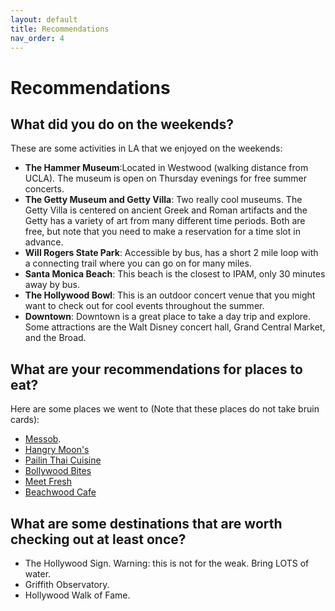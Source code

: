```yaml
---
layout: default
title: Recommendations
nav_order: 4
---
```


# Recommendations


## What did you do on the weekends?

These are some activities in LA that we enjoyed on the weekends:
- **The Hammer Museum**:Located in Westwood (walking distance from UCLA). The museum is open on Thursday evenings for free summer concerts.
- **The Getty Museum and Getty Villa**: Two really cool museums. The Getty Villa is centered on ancient Greek and Roman artifacts and the Getty has a variety of art from many different time periods. Both are free, but note that you need to make a reservation for a time slot in advance. 
- **Will Rogers State Park**: Accessible by bus, has a short 2 mile loop with a connecting trail where you can go on for many miles.
- **Santa Monica Beach**: This beach is the closest to IPAM, only 30 minutes away by bus. 
- **The Hollywood Bowl**: This is an outdoor concert venue that you might want to check out for cool events throughout the summer. 
- **Downtown**: Downtown is a great place to take a day trip and explore. Some attractions are the Walt Disney concert hall, Grand Central Market, and the Broad.

## What are your recommendations for places to eat?

Here are some places we went to (Note that these places do not take bruin cards):
- [Messob](https://maps.app.goo.gl/2nvqaAF8MLR4EyYj7).
- [Hangry Moon's](https://maps.app.goo.gl/epLQmuHkvuCs3pWx5)
- [Pailin Thai Cuisine](https://maps.app.goo.gl/8ihetB2pcYSBKdDq7)
- [Bollywood Bites](https://maps.app.goo.gl/RoWAMACtEFGR3EmJ7)
- [Meet Fresh](https://maps.app.goo.gl/2mXaqt3EVKTaeTf66)
- [Beachwood Cafe](https://maps.app.goo.gl/5TbveV8jDEptPJNm7)

## What are some destinations that are worth checking out at least once?

- The Hollywood Sign. Warning: this is not for the weak. Bring LOTS of water.
- Griffith Observatory.
- Hollywood Walk of Fame.
